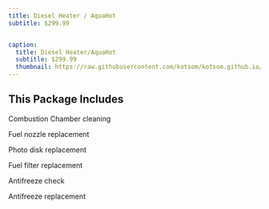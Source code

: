 ```yaml
---
title: Diesel Heater / AquaHot 
subtitle: $299.99


caption:
  title: Diesel Heater/AquaHot
  subtitle: $299.99
  thumbnail: https://raw.githubusercontent.com/kotsom/kotsom.github.io/master/assets/img/portfolio/01-thumbnail.jpg
---
```


## This Package Includes

Combustion Chamber cleaning

Fuel nozzle replacement

Photo disk replacement

Fuel filter replacement

Antifreeze check

Antifreeze replacement


